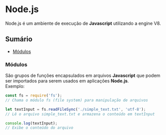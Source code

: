 # Node.js

Node.js é um ambiente de execução de __Javascript__ utilizando a engine V8.

## Sumário
- [Módulos](#módulos)

### Módulos

São grupos de funções encapsulados em arquivos __Javascript__ que podem ser importados para serem usados em aplicações __Node.js__.<br>
Exemplo:

```Javascript
const fs = require('fs');
// Chama o módulo fs (file system) para manipulação de arquivos

let textInput = fs.readFileSync('./simple_text.txt', 'utf-8');
// Lê o arquivo simple_text.txt e armazena o conteúdo em textInput

console.log(textInput);
// Exibe o conteúdo do arquivo
```
